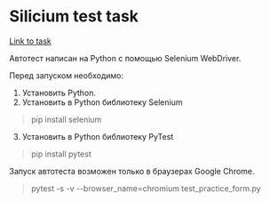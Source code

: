 # Silicium test task

[Link to task](https://cloud.mail.ru/public/eU47/VFkbxq8CR)

Автотест написан на Python с помощью Selenium WebDriver.

Перед запуском необходимо: 
1. Установить Python.
2. Установить в Python библиотеку Selenium
> pip install selenium
3. Установить в Python библиотеку PyTest
> pip install pytest
 
Запуск автотеста возможен только в браузерах Google Chrome.

> pytest -s -v --browser_name=chromium test_practice_form.py
